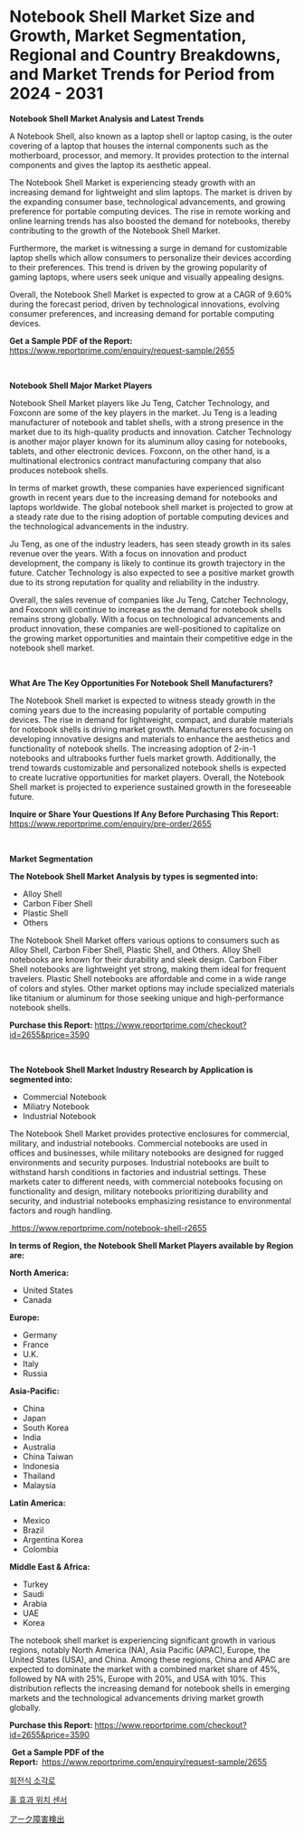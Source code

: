 <p><h1>Notebook Shell Market Size and Growth, Market Segmentation, Regional and Country Breakdowns, and Market Trends for Period from 2024 -  2031</h1></p><p><strong>Notebook Shell Market Analysis and Latest Trends</strong></p>
<p><p>A Notebook Shell, also known as a laptop shell or laptop casing, is the outer covering of a laptop that houses the internal components such as the motherboard, processor, and memory. It provides protection to the internal components and gives the laptop its aesthetic appeal.</p><p>The Notebook Shell Market is experiencing steady growth with an increasing demand for lightweight and slim laptops. The market is driven by the expanding consumer base, technological advancements, and growing preference for portable computing devices. The rise in remote working and online learning trends has also boosted the demand for notebooks, thereby contributing to the growth of the Notebook Shell Market.</p><p>Furthermore, the market is witnessing a surge in demand for customizable laptop shells which allow consumers to personalize their devices according to their preferences. This trend is driven by the growing popularity of gaming laptops, where users seek unique and visually appealing designs.</p><p>Overall, the Notebook Shell Market is expected to grow at a CAGR of 9.60% during the forecast period, driven by technological innovations, evolving consumer preferences, and increasing demand for portable computing devices.</p></p>
<p><strong>Get a Sample PDF of the Report:&nbsp;</strong> <a href="https://www.reportprime.com/enquiry/request-sample/2655">https://www.reportprime.com/enquiry/request-sample/2655</a></p>
<p>&nbsp;</p>
<p><strong>Notebook Shell Major Market Players</strong></p>
<p><p>Notebook Shell Market players like Ju Teng, Catcher Technology, and Foxconn are some of the key players in the market. Ju Teng is a leading manufacturer of notebook and tablet shells, with a strong presence in the market due to its high-quality products and innovation. Catcher Technology is another major player known for its aluminum alloy casing for notebooks, tablets, and other electronic devices. Foxconn, on the other hand, is a multinational electronics contract manufacturing company that also produces notebook shells.</p><p>In terms of market growth, these companies have experienced significant growth in recent years due to the increasing demand for notebooks and laptops worldwide. The global notebook shell market is projected to grow at a steady rate due to the rising adoption of portable computing devices and the technological advancements in the industry.</p><p>Ju Teng, as one of the industry leaders, has seen steady growth in its sales revenue over the years. With a focus on innovation and product development, the company is likely to continue its growth trajectory in the future. Catcher Technology is also expected to see a positive market growth due to its strong reputation for quality and reliability in the industry.</p><p>Overall, the sales revenue of companies like Ju Teng, Catcher Technology, and Foxconn will continue to increase as the demand for notebook shells remains strong globally. With a focus on technological advancements and product innovation, these companies are well-positioned to capitalize on the growing market opportunities and maintain their competitive edge in the notebook shell market.</p></p>
<p>&nbsp;</p>
<p><strong>What Are The Key Opportunities For Notebook Shell Manufacturers?</strong></p>
<p><p>The Notebook Shell market is expected to witness steady growth in the coming years due to the increasing popularity of portable computing devices. The rise in demand for lightweight, compact, and durable materials for notebook shells is driving market growth. Manufacturers are focusing on developing innovative designs and materials to enhance the aesthetics and functionality of notebook shells. The increasing adoption of 2-in-1 notebooks and ultrabooks further fuels market growth. Additionally, the trend towards customizable and personalized notebook shells is expected to create lucrative opportunities for market players. Overall, the Notebook Shell market is projected to experience sustained growth in the foreseeable future.</p></p>
<p><strong>Inquire or Share Your Questions If Any Before Purchasing This Report:</strong> <a href="https://www.reportprime.com/enquiry/pre-order/2655">https://www.reportprime.com/enquiry/pre-order/2655</a></p>
<p>&nbsp;</p>
<p><strong>Market Segmentation</strong></p>
<p><strong>The Notebook Shell Market Analysis by types is segmented into:</strong></p>
<p><ul><li>Alloy Shell</li><li>Carbon Fiber Shell</li><li>Plastic Shell</li><li>Others</li></ul></p>
<p><p>The Notebook Shell Market offers various options to consumers such as Alloy Shell, Carbon Fiber Shell, Plastic Shell, and Others. Alloy Shell notebooks are known for their durability and sleek design. Carbon Fiber Shell notebooks are lightweight yet strong, making them ideal for frequent travelers. Plastic Shell notebooks are affordable and come in a wide range of colors and styles. Other market options may include specialized materials like titanium or aluminum for those seeking unique and high-performance notebook shells.</p></p>
<p><strong>Purchase this Report:&nbsp;</strong><a href="https://www.reportprime.com/checkout?id=2655&price=3590">https://www.reportprime.com/checkout?id=2655&price=3590</a></p>
<p>&nbsp;</p>
<p><strong>The Notebook Shell Market Industry Research by Application is segmented into:</strong></p>
<p><ul><li>Commercial Notebook</li><li>Miliatry Notebook</li><li>Industrial Notebook</li></ul></p>
<p><p>The Notebook Shell Market provides protective enclosures for commercial, military, and industrial notebooks. Commercial notebooks are used in offices and businesses, while military notebooks are designed for rugged environments and security purposes. Industrial notebooks are built to withstand harsh conditions in factories and industrial settings. These markets cater to different needs, with commercial notebooks focusing on functionality and design, military notebooks prioritizing durability and security, and industrial notebooks emphasizing resistance to environmental factors and rough handling.</p></p>
<p><a href="https://www.reportprime.com/notebook-shell-r2655">&nbsp;https://www.reportprime.com/notebook-shell-r2655</a></p>
<p><strong>In terms of Region, the Notebook Shell Market Players available by Region are:</strong></p>
<p>
    <p> <strong> North America: </strong>
        <ul>
            <li>United States</li>
            <li>Canada</li>
        </ul>
        </p> 
    <p> <strong> Europe: </strong>
        <ul>
            <li>Germany</li>
            <li>France</li>
            <li>U.K.</li>
            <li>Italy</li>
            <li>Russia</li>
        </ul>
        </p> 
    <p> <strong> Asia-Pacific: </strong>
        <ul>
            <li>China</li>
            <li>Japan</li>
            <li>South Korea</li>
            <li>India</li>
            <li>Australia</li>
            <li>China Taiwan</li>
            <li>Indonesia</li>
            <li>Thailand</li>
            <li>Malaysia</li>
        </ul>
        </p> 
    <p> <strong> Latin America: </strong>
        <ul>
            <li>Mexico</li>
            <li>Brazil</li>
            <li>Argentina Korea</li>
            <li>Colombia</li>
        </ul>
        </p> 
    <p> <strong> Middle East & Africa: </strong>
        <ul>
            <li>Turkey</li>
            <li>Saudi</li>
            <li>Arabia</li>
            <li>UAE</li>
            <li>Korea</li>
        </ul>
    </p>
    </p>
<p><p>The notebook shell market is experiencing significant growth in various regions, notably North America (NA), Asia Pacific (APAC), Europe, the United States (USA), and China. Among these regions, China and APAC are expected to dominate the market with a combined market share of 45%, followed by NA with 25%, Europe with 20%, and USA with 10%. This distribution reflects the increasing demand for notebook shells in emerging markets and the technological advancements driving market growth globally.</p></p>
<p><strong>Purchase this Report: </strong><a href="https://www.reportprime.com/checkout?id=2655&price=3590">https://www.reportprime.com/checkout?id=2655&price=3590</a></p>
<p>&nbsp;<strong>Get a Sample PDF of the Report:&nbsp;&nbsp;</strong><a href="https://www.reportprime.com/enquiry/request-sample/2655">https://www.reportprime.com/enquiry/request-sample/2655</a></p>
<p><strong></strong></p>
<p><p><a href="https://medium.com/@nettieboyle67/%EB%A1%9C%ED%84%B0%EB%A6%AC-%EC%86%8C%EA%B0%81%EB%A1%9C-%EC%8B%9C%EC%9E%A5-%EA%B2%BD%EC%9F%81-%EB%B6%84%EC%84%9D-%EC%8B%9C%EC%9E%A5-%EB%8F%99%ED%96%A5-%EB%B0%8F-2031%EB%85%84%EA%B9%8C%EC%A7%80%EC%9D%98-%EC%98%88%EC%B8%A1-d21b4c473ae5">회전식 소각로</a></p><p><a href="https://medium.com/@elisamohr1973/%ED%99%80-%EC%9D%B4%ED%8E%99%ED%8A%B8-%EC%9C%84%EC%B9%98-%EC%84%BC%EC%84%9C-%EC%8B%9C%EC%9E%A5%EC%9D%80-%EC%8B%9C%EC%9E%A5-%EC%A0%90%EC%9C%A0%EC%9C%A8-%EC%8B%9C%EC%9E%A5-%EB%8F%99%ED%96%A5-%EB%B0%8F-%EC%8B%9C%EC%9E%A5-%EC%84%B1%EC%9E%A5%EC%97%90-%EB%8C%80%ED%95%9C-%EC%A0%95%EB%B3%B4%EB%A5%BC-%EC%A0%9C%EA%B3%B5%ED%95%A9%EB%8B%88%EB%8B%A4-f5fd1d50dba0">홀 효과 위치 센서</a></p><p><a href="https://github.com/LizaHeller2023/Market-Research-Report-List-1/blob/main/211213472453.md">アーク障害検出</a></p></p>